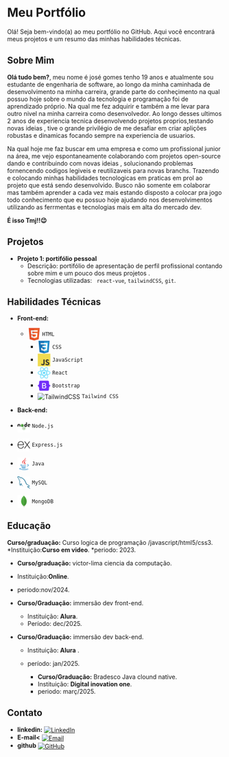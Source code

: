 # Meu Portfólio

Olá! Seja bem-vindo(a) ao meu portfólio no GitHub. Aqui você encontrará meus projetos e um resumo das minhas habilidades técnicas.

## Sobre Mim

**Olá tudo bem?**, meu nome é josé gomes tenho 19 anos e atualmente sou estudante de engenharia de software, ao longo da minha caminhada de desenvolvimento na minha carreira, grande parte do conheçimento
na qual possuo hoje sobre o mundo da tecnologia e programação foi de aprendizado próprio. Na qual me fez adquirir e também a me levar para outro nivel na minha carreira como desenvolvedor. Ao longo desses ultimos 
2 anos de experiencia tecnica desenvolvendo projetos proprios,testando novas ideias ,  tive o grande privilégio de me desafiar em criar aplições robustas e dinamicas focando sempre na experiencia de usuarios. 

Na qual hoje me faz buscar em uma empresa e como um profissional junior na área, me vejo espontaneamente colaborando com projetos open-source dando e contribuindo com novas ideias , solucionando  problemas 
fornencendo codigos legiveis e reutilizaveis para novas branchs. Trazendo e colocando minhas habilidades tecnologicas em praticas em prol ao projeto que está sendo desenvolvido.
Busco não somente em colaborar mas também aprender a cada vez mais estando disposto a colocar pra jogo todo conhecimento que eu possuo hoje ajudando nos desenvolvimentos utilizando as ferrmentas e tecnologias mais 
em alta do mercado dev.  

**É isso Tmj!!😉**

## Projetos

* **Projeto 1: portifólio pessoal**
    * Descrição: portifólio de apresentação de perfil profissional contando sobre mim e um pouco dos meus projetos .
    * Tecnologias utilizadas: ` react-vue`, `tailwindCSS`, `git`.
   


## Habilidades Técnicas

* **Front-end:**

  * <img align="center" alt="HTML5" width="30px" src="https://raw.githubusercontent.com/devicons/devicon/master/icons/html5/html5-original.svg" /> `HTML`
    * <img align="center" alt="CSS3" width="30px" src="https://raw.githubusercontent.com/devicons/devicon/master/icons/css3/css3-original.svg" /> `CSS`
    * <img align="center" alt="JavaScript" width="30px" src="https://raw.githubusercontent.com/devicons/devicon/master/icons/javascript/javascript-original.svg" /> `JavaScript`
    * <img align="center" alt="React" width="30px" src="https://raw.githubusercontent.com/devicons/devicon/master/icons/react/react-original.svg" /> `React`
    * <img align="center" alt="Bootstrap" width="30px" src="https://raw.githubusercontent.com/devicons/devicon/master/icons/bootstrap/bootstrap-plain.svg" /> `Bootstrap`
    * <img align="center" alt="TailwindCSS" width="30px" src="https://www.vectorlogo.zone/logos/tailwindcss/tailwindcss-icon.svg" /> `Tailwind CSS`

* **Back-end:**
  
* <img align="center" alt="Node.js" width="30px" src="https://raw.githubusercontent.com/devicons/devicon/master/icons/nodejs/nodejs-original-wordmark.svg" /> `Node.js`
* <img align="center" alt="Express.js" width="30px" src="https://raw.githubusercontent.com/devicons/devicon/master/icons/express/express-original.svg" /> `Express.js`
* <img align="center" alt="Java" width="30px" src="https://raw.githubusercontent.com/devicons/devicon/master/icons/java/java-original.svg" /> `Java`
*  <img align="center" alt="MySQL" width="30px" src="https://raw.githubusercontent.com/devicons/devicon/master/icons/mysql/mysql-original.svg" /> `MySQL`
* <img align="center" alt="MongoDB" width="30px" src="https://raw.githubusercontent.com/devicons/devicon/master/icons/mongodb/mongodb-original.svg" /> `MongoDB`


## Educação

**Curso/graduação:** Curso logica de programação /javascript/html5/css3.
*Instituição:**Curso em video**.
*periodo: 2023.

* **Curso/graduação:** victor-lima ciencia da computação.
* Instituição:**Online**.
* periodo:nov/2024.
  
* **Curso/Graduação:** immersão dev front-end.
    * Instituição: **Alura**.
    * Período: dec/2025.
      
* **Curso/Graduação:** immersão dev back-end.
    * Instituição: **Alura** .
    * período: jan/2025.

      * **Curso/Graduação:** Bradesco Java clound native.
      * Instituição: **Digital inovation one**.
      * periodo: març/2025.
        
## Contato

* **linkedin:** <a href="https://www.linkedin.com/in/jos%C3%A9-gomes-8061052a4/"><img align="center" alt="LinkedIn" width="30px" src="https://img.shields.io/badge/linkedin-%230077B5.svg?style=for-the-badge&logo=linkedin&logoColor=white" /></a>
* **E-mail<** <a href="josegomes2469.com@gmail.com"><img align="center" alt="Email" width="30px" src="https://img.shields.io/badge/gmail-%23D14836.svg?style=for-the-badge&logo=gmail&logoColor=white" /></a>
* **github** <a href="https://github.com/Joseuserdev"><img align="center" alt="GitHub" width="30px" src="https://img.shields.io/badge/github-%23121011.svg?style=for-the-badge&logo=github&logoColor=white" /></a>



